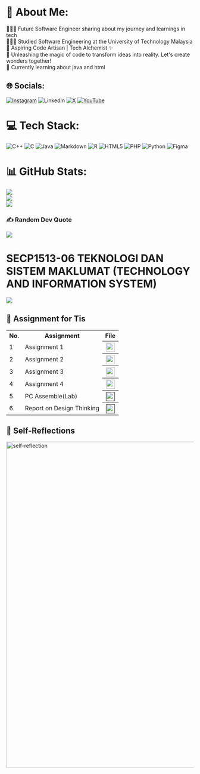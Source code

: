 # 💫 About Me:
👩🏻‍💻 Future Software Engineer sharing about my journey and learnings in tech<br>👩🏻‍🎓 Studied Software Engineering at the University of Technology Malaysia <br>🚀 Aspiring Code Artisan | Tech Alchemist ✨<br>🌈 Unleashing the magic of code to transform ideas into reality. Let's create wonders together!<br>💭 Currently learning about java and html


## 🌐 Socials:
[![Instagram](https://img.shields.io/badge/Instagram-%23E4405F.svg?logo=Instagram&logoColor=white)](https://instagram.com/shubei_99) ![LinkedIn](https://img.shields.io/badge/LinkedIn-%230077B5.svg?logo=linkedin&logoColor=white) [![X](https://img.shields.io/badge/X-black.svg?logo=X&logoColor=white)](https://x.com/02_bei) [![YouTube](https://img.shields.io/badge/YouTube-%23FF0000.svg?logo=YouTube&logoColor=white)](https://youtube.com/@user-zp5oy3rw7t) 

# 💻 Tech Stack:
![C++](https://img.shields.io/badge/c++-%2300599C.svg?style=for-the-badge&logo=c%2B%2B&logoColor=white) ![C](https://img.shields.io/badge/c-%2300599C.svg?style=for-the-badge&logo=c&logoColor=white) ![Java](https://img.shields.io/badge/java-%23ED8B00.svg?style=for-the-badge&logo=openjdk&logoColor=white) ![Markdown](https://img.shields.io/badge/markdown-%23000000.svg?style=for-the-badge&logo=markdown&logoColor=white) ![R](https://img.shields.io/badge/r-%23276DC3.svg?style=for-the-badge&logo=r&logoColor=white) ![HTML5](https://img.shields.io/badge/html5-%23E34F26.svg?style=for-the-badge&logo=html5&logoColor=white) ![PHP](https://img.shields.io/badge/php-%23777BB4.svg?style=for-the-badge&logo=php&logoColor=white) ![Python](https://img.shields.io/badge/python-3670A0?style=for-the-badge&logo=python&logoColor=ffdd54) ![Figma](https://img.shields.io/badge/figma-%23F24E1E.svg?style=for-the-badge&logo=figma&logoColor=white)
# 📊 GitHub Stats:
![](https://github-readme-stats.vercel.app/api?username=lewshubei&theme=synthwave&hide_border=false&include_all_commits=true&count_private=false)<br/>
![](https://github-readme-streak-stats.herokuapp.com/?user=lewshubei&theme=synthwave&hide_border=false)<br/>
![](https://github-readme-stats.vercel.app/api/top-langs/?username=lewshubei&theme=synthwave&hide_border=false&include_all_commits=true&count_private=false&layout=compact)

### ✍️ Random Dev Quote
![](https://quotes-github-readme.vercel.app/api?type=horizontal&theme=radical)


# SECP1513-06 TEKNOLOGI DAN SISTEM MAKLUMAT (TECHNOLOGY AND INFORMATION SYSTEM)
![](https://marvel-b1-cdn.bc0a.com/f00000000100045/www.elmhurst.edu/wp-content/uploads/2018/12/computer-information-systems-vs-information-technology-illustration.jpg)
## **📖 Assignment for Tis**
<table>
  <tr>
    <th>No.</th>
    <th>Assignment</th>
    <th>File</th>
  </tr>
  <tr>
    <td>1</td>
    <td>Assignment 1</td>
    <th><a href="TIS assignment/Assignment 1 (Group 2).pdf" ><img src="https://cdn-icons-png.flaticon.com/512/2246/2246713.png" width="24px" height="24px" ></a></th>
  </tr>
  <tr>
    <td>2</td>
    <td>Assignment 2</td>
    <th><a href="TIS assignment/Assignment2 - Group2.pdf" ><img src="https://cdn-icons-png.flaticon.com/512/2246/2246713.png" width="24px" height="24px" ></a></th>
  </tr>
  <tr>
    <td>3</td>
    <td>Assignment 3</td>
    <th><a href="TIS assignment/Assignment 3 (Group 2) .pdf" ><img src="https://cdn-icons-png.flaticon.com/512/2246/2246713.png" width="24px" height="24px" ></a></th>
  </tr>
  <tr>
    <td>4</td>
    <td>Assignment 4</td>
    <th><a href="TIS assignment/Assignment 4 - Group2 .pdf" ><img src="https://cdn-icons-png.flaticon.com/512/2246/2246713.png" width="24px" height="24px" ></a></th>
  </tr>
  <tr>
    <td>5</td>
    <td>PC Assemble(Lab)</td>
    <th><a href="" ><img src="https://cdn-icons-png.flaticon.com/512/2246/2246713.png" width="24px" height="24px" ></a></th>
  </tr>
  <tr>
    <td>6</td>
    <td>Report on Design Thinking</td>
    <th><a href="" ><img src="https://cdn-icons-png.flaticon.com/512/2246/2246713.png" width="24px" height="24px" ></a></th>
  </tr>
</table>


## **🤔 Self-Reflections**
<img width="874" alt="self-reflection" src="https://github.com/lewshubei/lewshubei/assets/148427985/fca5478b-95a9-412f-aeec-e3c176542cf7">




<!-- Proudly created with GPRM ( https://gprm.itsvg.in ) -->
